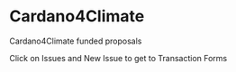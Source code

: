 # Cardano4Climate

Cardano4Climate funded proposals

Click on Issues and New Issue to get to Transaction Forms
